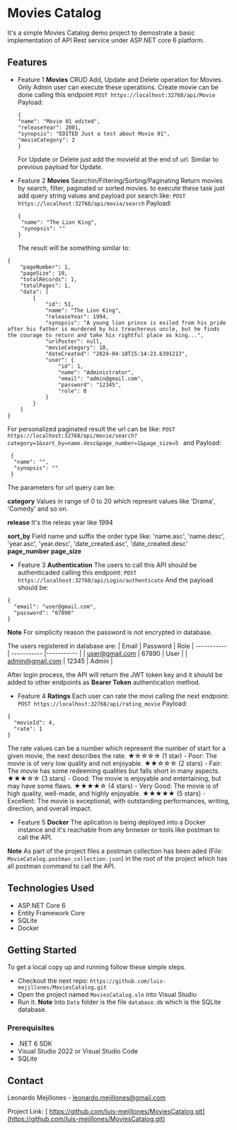 # Movies Catalog

It's a simple Movies Catalog demo project to demostrate a basic implementation of API Rest service under ASP.NET core 6 platform.

## Features

- Feature 1 **Movies** CRUD
  Add, Update and Delete operation for Movies. Only Admin user can execute these operations.
  Create movie can be done calling this endpoint `POST https://localhost:32768/api/Movie`
  Payload:

  ```
  {
  "name": "Movie 01 edited",
  "releaseYear": 2001,
  "synopsis": "EDITED Just a test about Movie 01",
  "movieCategory": 2
  }
  ```

  For Update or Delete just add the movieId at the end of url. Similar to previous payload for Update.

- Feature 2 **Movies** Searchin/Filtering/Sorting/Paginating
  Return movies by search, filter, paginated or sorted movies. to execute these task just add query string values and payload por search like: `POST https://localhost:32768/api/movie/search`
  Payload:

  ```
  {
   "name": "The Lion King",
   "synopsis": ""
  }
  ```

  The result will be something similar to:

```
{
    "pageNumber": 1,
    "pageSize": 10,
    "totalRecords": 1,
    "totalPages": 1,
    "data": [
        {
            "id": 51,
            "name": "The Lion King",
            "releaseYear": 1994,
            "synopsis": "A young lion prince is exiled from his pride after his father is murdered by his treacherous uncle, but he finds the courage to return and take his rightful place as king...",
            "urlPoster": null,
            "movieCategory": 18,
            "dateCreated": "2024-04-10T15:14:23.6391213",
            "user": {
                "id": 1,
                "name": "Administrator",
                "email": "admin@gmail.com",
                "password": "12345",
                "role": 0
            }
        }
    ]
}
```

For personalized paginated result the url can be like: `POST https://localhost:32768/api/movie/search?category=1&sort_by=name.desc&page_number=1&page_size=5 `
and Payload:

```
 {
  "name": "",
  "synopsis": ""
 }
```

The parameters for url query can be:

**category** Values in range of 0 to 20 which represnt values like 'Drama', 'Comedy' and so on.

**release** It's the releas year like 1994

**sort_by** Field name and suffix the order type like: 'name.asc', 'name.desc', 'year.asc', 'year.desc', 'date_created.asc', 'date_created.desc'
**page_number**
**page_size**

- Feature 3 **Authentication**
  The users to call this API should be authenticaded calling this endpoint: `POST https://localhost:32768/api/Login/authenticate`
  And the payload should be:

```
{
  "email": "user@gmail.com",
  "password": "67890"
}
```

**Note** For simplicity reason the password is not encrypted in database.

The users registered in database are:
| Email | Password | Role
| ----------- | ----------- |----------- |
| user@gmail.com | 67890 | User |
| admin@gmail.com | 12345 | Admin |

After login process, the API will return the JWT token key and it should be added to other endpoints as **Bearer Token** authentication method.

- Feature 4 **Ratings**
  Each user can rate the movi calling the next endpoint: `POST https://localhost:32768/api/rating_movie`
  Payload:

```
{
  "movieId": 4,
  "rate": 1
}
```

The rate values can be a number which represent the number of start for a given movie, the next describes the rate.
★☆☆☆☆ (1 star) - Poor: The movie is of very low quality and not enjoyable.
★★☆☆☆ (2 stars) - Fair: The movie has some redeeming qualities but falls short in many aspects.
★★★☆☆ (3 stars) - Good: The movie is enjoyable and entertaining, but may have some flaws.
★★★★☆ (4 stars) - Very Good: The movie is of high quality, well-made, and highly enjoyable.
★★★★★ (5 stars) - Excellent: The movie is exceptional, with outstanding performances, writing, direction, and overall impact.

- Feature 5 **Docker**
  The aplication is being deployed into a Docker instance and it's reachable from any browser or tools like postman to call the API.

**Note**
As part of the project files a postman collection has been aded (File: `MovieCatalog.postman_collection.json`) in the root of the project which has all postman command to call the API.

## Technologies Used

- ASP.NET Core 6
- Entity Framework Core
- SQLite
- Docker

## Getting Started

To get a local copy up and running follow these simple steps.

- Checkout the next repo: `https://github.com/luis-mejillones/MoviesCatalog.git`
- Open the project named `MoviesCatalog.sln` into Visual Studio
- Run it.
  **Note** Into `Data` folder is the file `database.db` which is the SQLite database.

### Prerequisites

- .NET 6 SDK
- Visual Studio 2022 or Visual Studio Code
- SQLite

## Contact

Leonardo Mejillones - leonardo.mejillones@gmail.com

Project Link: [ https://github.com/luis-mejillones/MoviesCatalog.git](https://github.com/luis-mejillones/MoviesCatalog.git)
